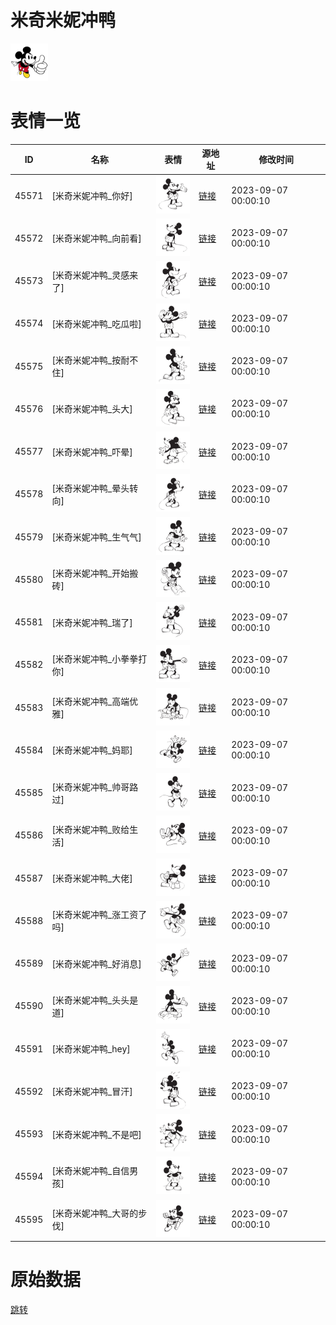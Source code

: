 # 米奇米妮冲鸭

<img src="./cover.png" height="60" alt="cover" />

# 表情一览

|ID|名称|表情|源地址|修改时间|
|----|----|----|----|----|
|45571|[米奇米妮冲鸭_你好]|<img src="./pic/045571_%5B米奇米妮冲鸭_你好%5D.png" height="60" alt="你好"/>|[链接](https://i0.hdslb.com/bfs/garb/5be040fc4db1837f06fe0ec3c0fd92d7b22acad4.png)|2023-09-07 00:00:10|
|45572|[米奇米妮冲鸭_向前看]|<img src="./pic/045572_%5B米奇米妮冲鸭_向前看%5D.png" height="60" alt="向前看"/>|[链接](https://i0.hdslb.com/bfs/garb/492d6faec387faee4b5ea39825dcae3700a59a8d.png)|2023-09-07 00:00:10|
|45573|[米奇米妮冲鸭_灵感来了]|<img src="./pic/045573_%5B米奇米妮冲鸭_灵感来了%5D.png" height="60" alt="灵感来了"/>|[链接](https://i0.hdslb.com/bfs/garb/6e645959992d02158eaeec14255fec6c406009e3.png)|2023-09-07 00:00:10|
|45574|[米奇米妮冲鸭_吃瓜啦]|<img src="./pic/045574_%5B米奇米妮冲鸭_吃瓜啦%5D.png" height="60" alt="吃瓜啦"/>|[链接](https://i0.hdslb.com/bfs/garb/eeba6eb0a75946e7964bf75ad1301b0acf10d4d6.png)|2023-09-07 00:00:10|
|45575|[米奇米妮冲鸭_按耐不住]|<img src="./pic/045575_%5B米奇米妮冲鸭_按耐不住%5D.png" height="60" alt="按耐不住"/>|[链接](https://i0.hdslb.com/bfs/garb/7a623447f28418dc8c4076908dcac985d35f2d85.png)|2023-09-07 00:00:10|
|45576|[米奇米妮冲鸭_头大]|<img src="./pic/045576_%5B米奇米妮冲鸭_头大%5D.png" height="60" alt="头大"/>|[链接](https://i0.hdslb.com/bfs/garb/87414be9b3d78bee323d4a48d8f4a8072fa8b7df.png)|2023-09-07 00:00:10|
|45577|[米奇米妮冲鸭_吓晕]|<img src="./pic/045577_%5B米奇米妮冲鸭_吓晕%5D.png" height="60" alt="吓晕"/>|[链接](https://i0.hdslb.com/bfs/garb/ed415fcce64450c989bdf9ca28aad8f00a7afa10.png)|2023-09-07 00:00:10|
|45578|[米奇米妮冲鸭_晕头转向]|<img src="./pic/045578_%5B米奇米妮冲鸭_晕头转向%5D.png" height="60" alt="晕头转向"/>|[链接](https://i0.hdslb.com/bfs/garb/013a7034f258dee210cfba4802ae888d103c928d.png)|2023-09-07 00:00:10|
|45579|[米奇米妮冲鸭_生气气]|<img src="./pic/045579_%5B米奇米妮冲鸭_生气气%5D.png" height="60" alt="生气气"/>|[链接](https://i0.hdslb.com/bfs/garb/9d41500798bf5c8d8437a086aeaae956c2d4e148.png)|2023-09-07 00:00:10|
|45580|[米奇米妮冲鸭_开始搬砖]|<img src="./pic/045580_%5B米奇米妮冲鸭_开始搬砖%5D.png" height="60" alt="开始搬砖"/>|[链接](https://i0.hdslb.com/bfs/garb/908451b07f50d2e3624941edd52c2f6355044bda.png)|2023-09-07 00:00:10|
|45581|[米奇米妮冲鸭_瑞了]|<img src="./pic/045581_%5B米奇米妮冲鸭_瑞了%5D.png" height="60" alt="瑞了"/>|[链接](https://i0.hdslb.com/bfs/garb/52a7e0ef9a5de69b95572750367228339240cc0d.png)|2023-09-07 00:00:10|
|45582|[米奇米妮冲鸭_小拳拳打你]|<img src="./pic/045582_%5B米奇米妮冲鸭_小拳拳打你%5D.png" height="60" alt="小拳拳打你"/>|[链接](https://i0.hdslb.com/bfs/garb/ed43982fb4a22975d446239a86e1588bd2671a62.png)|2023-09-07 00:00:10|
|45583|[米奇米妮冲鸭_高端优雅]|<img src="./pic/045583_%5B米奇米妮冲鸭_高端优雅%5D.png" height="60" alt="高端优雅"/>|[链接](https://i0.hdslb.com/bfs/garb/bd91c445974496f4dbc3c5328e93bbc99a352383.png)|2023-09-07 00:00:10|
|45584|[米奇米妮冲鸭_妈耶]|<img src="./pic/045584_%5B米奇米妮冲鸭_妈耶%5D.png" height="60" alt="妈耶"/>|[链接](https://i0.hdslb.com/bfs/garb/80678a62586a8e990e855f847f463d145ccfb816.png)|2023-09-07 00:00:10|
|45585|[米奇米妮冲鸭_帅哥路过]|<img src="./pic/045585_%5B米奇米妮冲鸭_帅哥路过%5D.png" height="60" alt="帅哥路过"/>|[链接](https://i0.hdslb.com/bfs/garb/89ce7c0e90c0a9c3247b0768943eb721fa8bdad5.png)|2023-09-07 00:00:10|
|45586|[米奇米妮冲鸭_败给生活]|<img src="./pic/045586_%5B米奇米妮冲鸭_败给生活%5D.png" height="60" alt="败给生活"/>|[链接](https://i0.hdslb.com/bfs/garb/39e0e0c49346701fc6678a063a276b3d6ad85145.png)|2023-09-07 00:00:10|
|45587|[米奇米妮冲鸭_大佬]|<img src="./pic/045587_%5B米奇米妮冲鸭_大佬%5D.png" height="60" alt="大佬"/>|[链接](https://i0.hdslb.com/bfs/garb/b2894c539b57963c5c5c56b7a01879b0b1785b81.png)|2023-09-07 00:00:10|
|45588|[米奇米妮冲鸭_涨工资了吗]|<img src="./pic/045588_%5B米奇米妮冲鸭_涨工资了吗%5D.png" height="60" alt="涨工资了吗"/>|[链接](https://i0.hdslb.com/bfs/garb/6f3969a071ea2023db8612ef16d056f65a371147.png)|2023-09-07 00:00:10|
|45589|[米奇米妮冲鸭_好消息]|<img src="./pic/045589_%5B米奇米妮冲鸭_好消息%5D.png" height="60" alt="好消息"/>|[链接](https://i0.hdslb.com/bfs/garb/a2a8c4a5944c2a18db1855e1d612f9331b7fb4ec.png)|2023-09-07 00:00:10|
|45590|[米奇米妮冲鸭_头头是道]|<img src="./pic/045590_%5B米奇米妮冲鸭_头头是道%5D.png" height="60" alt="头头是道"/>|[链接](https://i0.hdslb.com/bfs/garb/7847688bdfdd7404abb490b246e4851fae526f61.png)|2023-09-07 00:00:10|
|45591|[米奇米妮冲鸭_hey]|<img src="./pic/045591_%5B米奇米妮冲鸭_hey%5D.png" height="60" alt="hey"/>|[链接](https://i0.hdslb.com/bfs/garb/a200b258430021df64322c492b08127549c30f4f.png)|2023-09-07 00:00:10|
|45592|[米奇米妮冲鸭_冒汗]|<img src="./pic/045592_%5B米奇米妮冲鸭_冒汗%5D.png" height="60" alt="冒汗"/>|[链接](https://i0.hdslb.com/bfs/garb/e8b392bcbae09a36051a6a8ab9ffe8f6f3781070.png)|2023-09-07 00:00:10|
|45593|[米奇米妮冲鸭_不是吧]|<img src="./pic/045593_%5B米奇米妮冲鸭_不是吧%5D.png" height="60" alt="不是吧"/>|[链接](https://i0.hdslb.com/bfs/garb/b9622f994dbea828baff4b0d0573d2e104643e34.png)|2023-09-07 00:00:10|
|45594|[米奇米妮冲鸭_自信男孩]|<img src="./pic/045594_%5B米奇米妮冲鸭_自信男孩%5D.png" height="60" alt="自信男孩"/>|[链接](https://i0.hdslb.com/bfs/garb/642c2c56d09b0c1e2f7f82e7043dbd1ad4f5c96d.png)|2023-09-07 00:00:10|
|45595|[米奇米妮冲鸭_大哥的步伐]|<img src="./pic/045595_%5B米奇米妮冲鸭_大哥的步伐%5D.png" height="60" alt="大哥的步伐"/>|[链接](https://i0.hdslb.com/bfs/garb/443cdf097b3f8ff193910c460892f1a21944129e.png)|2023-09-07 00:00:10|

# 原始数据

[跳转](./raw.json)

